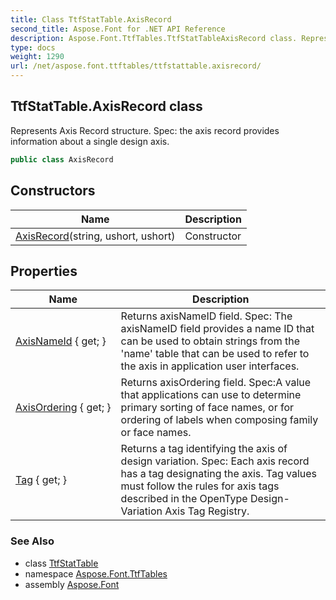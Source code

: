 ```yaml
---
title: Class TtfStatTable.AxisRecord
second_title: Aspose.Font for .NET API Reference
description: Aspose.Font.TtfTables.TtfStatTableAxisRecord class. Represents Axis Record structure. Spec the axis record provides information about a single design axis
type: docs
weight: 1290
url: /net/aspose.font.ttftables/ttfstattable.axisrecord/
---
```

## TtfStatTable.AxisRecord class

Represents Axis Record structure. Spec: the axis record provides information about a single design axis.

```csharp
public class AxisRecord
```

## Constructors

| Name | Description |
| --- | --- |
| [AxisRecord](../../aspose.font.ttftables/ttfstattable.axisrecord/.ctor)(string, ushort, ushort) | Constructor |

## Properties

| Name | Description |
| --- | --- |
| [AxisNameId](../../aspose.font.ttftables/ttfstattable.axisrecord/axisnameid) { get; } | Returns axisNameID field. Spec: The axisNameID field provides a name ID that can be used to obtain strings from the 'name' table that can be used to refer to the axis in application user interfaces. |
| [AxisOrdering](../../aspose.font.ttftables/ttfstattable.axisrecord/axisordering) { get; } | Returns axisOrdering field. Spec:A value that applications can use to determine primary sorting of face names, or for ordering of labels when composing family or face names. |
| [Tag](../../aspose.font.ttftables/ttfstattable.axisrecord/tag) { get; } | Returns a tag identifying the axis of design variation. Spec: Each axis record has a tag designating the axis. Tag values must follow the rules for axis tags described in the OpenType Design-Variation Axis Tag Registry. |

### See Also

* class [TtfStatTable](../ttfstattable/)
* namespace [Aspose.Font.TtfTables](../../aspose.font.ttftables/)
* assembly [Aspose.Font](../../)


